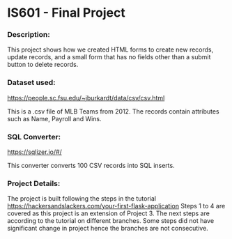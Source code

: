 # __IS601 - Final Project__

### __Description:__
This project shows how we created HTML forms to create new records, update records, and a small form that has no fields other than a submit button to delete records. 

### __Dataset used:__    
https://people.sc.fsu.edu/~jburkardt/data/csv/csv.html

This is a .csv file of MLB Teams from 2012. The records contain attributes such as Name, Payroll and Wins.

### __SQL Converter:__ 
https://sqlizer.io/#/

This converter converts 100 CSV records into SQL inserts.

### __Project Details:__
The project is built following the steps in the tutorial https://hackersandslackers.com/your-first-flask-application 
Steps 1 to 4 are covered as this project is an extension of Project 3.
The next steps are according to the tutorial on different branches.
Some steps did not have significant change in project hence the branches are not consecutive.
